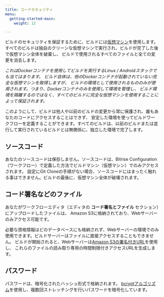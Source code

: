 ```yaml
---
title: コードセキュリティ
menu:
  getting-started-main:
    weight: 12

---
```

ビルドのセキュリティを保証するために、ビルドには[仮想マシン](/infrastructure/virtual-machines)を使用します。
すべてのビルドは独自のクリーンな仮想マシンで実行され、ビルドが完了した後で仮想マシン全体を破棄し、
ビルドで使用されるすべてのファイルと全ての変更を消去します。

_これはDockerコンテナを使用してビルドを実行するLinux / Androidスタックでも当てはまります。
ビルド自体は、他のDockerコンテナが起動されていない完全な仮想マシンを取得しますが、
ビルドの環境として使用されるもののみが使用されます。つまり、Dockerコンテナのみを使用して環境を管理し、
ビルド環境を隔離するのではなく、すべてのビルドに完全な仮想マシンを使用することによって保証されます。_

このようにして、ビルドは他人や以前のビルドの変更から常に保護され、誰もあなたのコードにアクセスすることはできず、
安定した環境を使ってビルドワークフローを定義することができます。すべてのビルドは、以前のビルドまたは並行して実行されているビルドとは無関係に、独立した環境で完了します。

## ソースコード

あなたのソースコードは保存しません。ソースコードは、Bitrise Configuration（ワークフロー）で定義した方法でビルドマシン（仮想マシン）でのみアクセスされます。
設定にGit Cloneの手順がない場合、ソースコードにはまったく触れる事はできません。ビルドの最後に、仮想マシン全体が破壊されます。

## コード署名などのファイル

あなたがワークフローエディタ（エディタの **コード署名とファイル** セクション）にアップロードしたファイルは、
Amazon S3に格納されており、Webサーバーのみアクセス可能です。

必要な資格情報はどのデータベースにも格納されず、Webサーバーの環境でのみ使用できます。ビルドサーバーはファイルに直接アクセスすることもできません。
ビルドが開始されると、Webサーバーは[Amazon S3の署名付きURL](https://docs.aws.amazon.com/aws-sdk-php/v3/guide/service/s3-presigned-url.html)を使用し、
これらのファイルの読み取り専用の時間制限付きアクセスURLを生成します。

## パスワード

パスワードは、暗号化されたハッシュ形式で格納されます。
[bcryptアルゴリズム](https://en.wikipedia.org/wiki/Bcrypt)を使用し、複数回ストレッチングを行いパスワードを暗号化しています。